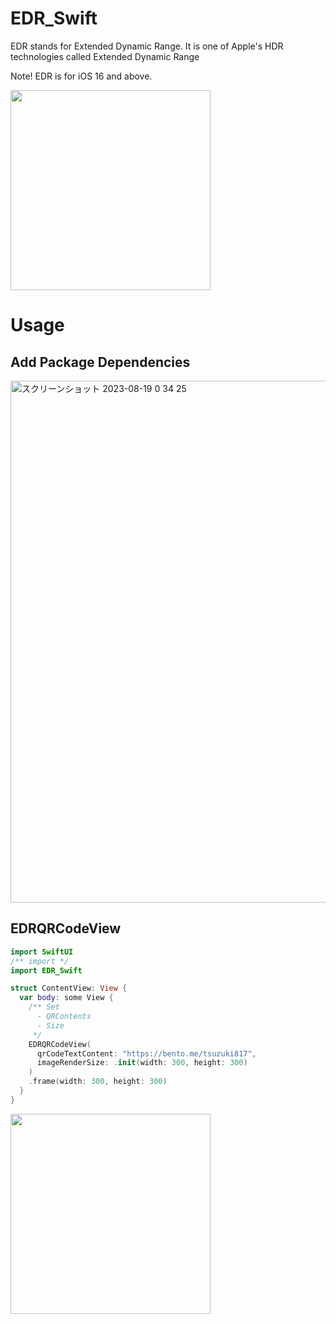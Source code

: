 # EDR_Swift
EDR stands for Extended Dynamic Range.
It is one of Apple's HDR technologies called Extended Dynamic Range

Note! EDR is for iOS 16 and above.

<img src="https://github.com/tsuzukihashi/EDR_Swift/assets/19743978/0d2a90ad-5eb2-4a62-aba5-0fbf6eb90239" width=320>

# Usage

## Add Package Dependencies
<img width="835" alt="スクリーンショット 2023-08-19 0 34 25" src="https://github.com/tsuzukihashi/EDR_Swift/assets/19743978/d66d22d9-2cfc-47f9-90d5-8244c9af3b0b">


## EDRQRCodeView

```swift
import SwiftUI
/** import */
import EDR_Swift

struct ContentView: View {
  var body: some View {
    /** Set
      - QRContents
      - Size
     */
    EDRQRCodeView(
      qrCodeTextContent: "https://bento.me/tsuzuki817",
      imageRenderSize: .init(width: 300, height: 300)
    )
    .frame(width: 300, height: 300)
  }
}
```
<img src="https://github.com/tsuzukihashi/EDR_Swift/assets/19743978/c3c6b573-ed0e-44ec-affe-f203185d6dc2" width=320>
